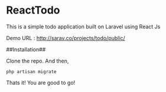# ReactTodo
This is a simple todo application built on Laravel using React Js

Demo URL : http://sarav.co/projects/todo/public/

##Installation##

Clone the repo. And then,

    php artisan migrate

 Thats it! You are good to go!
